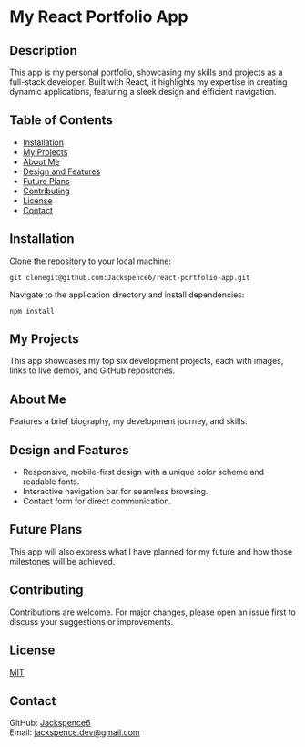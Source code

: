 # My React Portfolio App

## Description

This app is my personal portfolio, showcasing my skills and projects as a full-stack developer. Built with React, it highlights my expertise in creating dynamic applications, featuring a sleek design and efficient navigation.

## Table of Contents

- [Installation](#installation)
- [My Projects](#my-projects)
- [About Me](#about-me)
- [Design and Features](#design-and-features)
- [Future Plans](#future-plans)
- [Contributing](#contributing)
- [License](#license)
- [Contact](#contact)

## Installation

Clone the repository to your local machine:

```
git clonegit@github.com:Jackspence6/react-portfolio-app.git
```

Navigate to the application directory and install dependencies:

```
npm install
```

## My Projects

This app showcases my top six development projects, each with images, links to live demos, and GitHub repositories.

## About Me

Features a brief biography, my development journey, and skills.

## Design and Features

- Responsive, mobile-first design with a unique color scheme and readable fonts.
- Interactive navigation bar for seamless browsing.
- Contact form for direct communication.

## Future Plans

This app will also express what I have planned for my future and how those milestones will be achieved.

## Contributing

Contributions are welcome. For major changes, please open an issue first to discuss your suggestions or improvements.

## License

[MIT](LICENSE)

## Contact

GitHub: [Jackspence6](https://github.com/Jackspence6)  
Email: [jackspence.dev@gmail.com](mailto:jackspence.dev@gmail.com)
